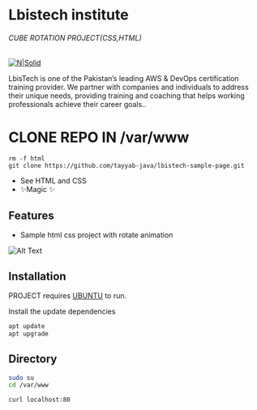 # Lbistech institute
###### _CUBE ROTATION PROJECT(CSS,HTML)_

[![N|Solid](https://lbistech.com/img/lbistech.jpg)](https://lbistech.com/index.html)



LbisTech is one of the Pakistan’s leading AWS & DevOps certification training provider. We partner with companies and individuals to address their unique needs, providing training and coaching that helps working professionals achieve their career goals..


# CLONE REPO IN /var/www
```
rm -f html
git clone https://github.com/tayyab-java/lbistech-sample-page.git
```
- See HTML and CSS
- ✨Magic ✨

## Features

- Sample html css project with rotate animation 

![Alt Text](https://i.imgur.com/582siNk.gif)







## Installation

PROJECT requires [UBUNTU](https://ubuntu.com/)  to run.

Install the update dependencies 

```sh
apt update
apt upgrade
```













## Directory

```sh
sudo su
cd /var/www
```
```sh
curl localhost:80
```






   
   [git-repo-url]: <https://github.com/tayyab-java/lbistech-sample-page.git>


   [PlDb]: <https://github.com/joemccann/dillinger/tree/master/plugins/dropbox/README.md>
   [PlGh]: <https://github.com/joemccann/dillinger/tree/master/plugins/github/README.md>
   [PlGd]: <https://github.com/joemccann/dillinger/tree/master/plugins/googledrive/README.md>
   [PlOd]: <https://github.com/joemccann/dillinger/tree/master/plugins/onedrive/README.md>
   [PlMe]: <https://github.com/joemccann/dillinger/tree/master/plugins/medium/README.md>
   [PlGa]: <https://github.com/RahulHP/dillinger/blob/master/plugins/googleanalytics/README.md>
